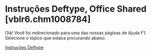 
# Instruções Deftype, Office Shared [vblr6.chm1008784]

Olá! Você foi redirecionado para uma das nossas páginas de Ajuda F1. Selecione o tópico que estava procurando abaixo.

[Instruções Deftype](http://msdn.microsoft.com/library/14396fc2-494a-9025-d8a5-86174fcc8a74%28Office.15%29.aspx)
